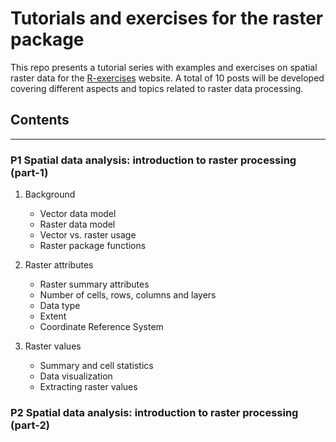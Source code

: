 
# Tutorials and exercises for the raster package

This repo presents a tutorial series with examples and exercises on spatial raster data 
for the [R-exercises](https://www.r-exercises.com/) website. A total of 10 posts will be 
developed covering different aspects and topics related to raster data processing.     


## Contents

-------------------------------------------------------------------------
      
      
### P1 Spatial data analysis: introduction to raster processing (part-1)

1. Background
    * Vector data model
    * Raster data model
    * Vector vs. raster usage
    * Raster package functions

2. Raster attributes
    * Raster summary attributes
    * Number of cells, rows, columns and layers
    * Data type
    * Extent
    * Coordinate Reference System
   
3. Raster values
    * Summary and cell statistics
    * Data visualization
    * Extracting raster values

### P2 Spatial data analysis: introduction to raster processing (part-2)


